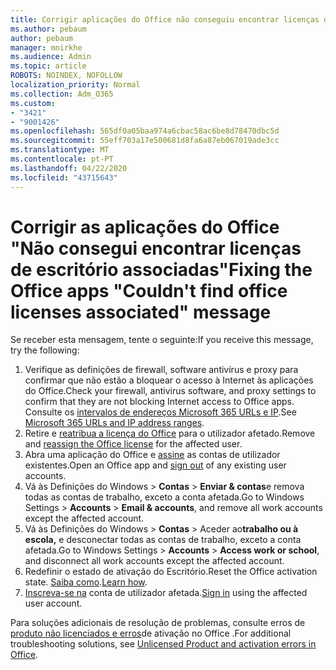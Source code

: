 ```yaml
---
title: Corrigir aplicações do Office não conseguiu encontrar licenças de escritório mensagens associadas
ms.author: pebaum
author: pebaum
manager: mnirkhe
ms.audience: Admin
ms.topic: article
ROBOTS: NOINDEX, NOFOLLOW
localization_priority: Normal
ms.collection: Adm_O365
ms.custom:
- "3421"
- "9001426"
ms.openlocfilehash: 565df0a05baa974a6cbac58ac6be8d78470dbc5d
ms.sourcegitcommit: 55eff703a17e500681d8fa6a87eb067019ade3cc
ms.translationtype: MT
ms.contentlocale: pt-PT
ms.lasthandoff: 04/22/2020
ms.locfileid: "43715643"
---
```

# <a name="fixing-the-office-apps-couldnt-find-office-licenses-associated-message"></a><span data-ttu-id="732e5-102">Corrigir as aplicações do Office "Não consegui encontrar licenças de escritório associadas"</span><span class="sxs-lookup"><span data-stu-id="732e5-102">Fixing the Office apps "Couldn't find office licenses associated" message</span></span>

<span data-ttu-id="732e5-103">Se receber esta mensagem, tente o seguinte:</span><span class="sxs-lookup"><span data-stu-id="732e5-103">If you receive this message, try the following:</span></span>

1. <span data-ttu-id="732e5-104">Verifique as definições de firewall, software antivírus e proxy para confirmar que não estão a bloquear o acesso à Internet às aplicações do Office.</span><span class="sxs-lookup"><span data-stu-id="732e5-104">Check your firewall, antivirus software, and proxy settings to confirm that they are not blocking Internet access to Office apps.</span></span> <span data-ttu-id="732e5-105">Consulte os [intervalos de endereços Microsoft 365 URLs e IP](https://docs.microsoft.com/office365/enterprise/urls-and-ip-address-ranges).</span><span class="sxs-lookup"><span data-stu-id="732e5-105">See [Microsoft 365 URLs and IP address ranges](https://docs.microsoft.com/office365/enterprise/urls-and-ip-address-ranges).</span></span>
2. <span data-ttu-id="732e5-106">Retire e [reatribua a licença do Office](https://docs.microsoft.com/office365/admin/manage/assign-licenses-to-users) para o utilizador afetado.</span><span class="sxs-lookup"><span data-stu-id="732e5-106">Remove and [reassign the Office license](https://docs.microsoft.com/office365/admin/manage/assign-licenses-to-users) for the affected user.</span></span> 
3. <span data-ttu-id="732e5-107">Abra uma aplicação do Office e [assine](https://support.office.com/article/5a20dc11-47e9-4b6f-945d-478cb6d92071) as contas de utilizador existentes.</span><span class="sxs-lookup"><span data-stu-id="732e5-107">Open an Office app and [sign out](https://support.office.com/article/5a20dc11-47e9-4b6f-945d-478cb6d92071) of any existing user accounts.</span></span>
4. <span data-ttu-id="732e5-108">Vá às Definições do Windows > **Contas** > **Enviar & contas**e remova todas as contas de trabalho, exceto a conta afetada.</span><span class="sxs-lookup"><span data-stu-id="732e5-108">Go to Windows Settings > **Accounts** > **Email & accounts**, and remove all work accounts except the affected account.</span></span>
5. <span data-ttu-id="732e5-109">Vá às Definições do Windows > **Contas** > Aceder ao**trabalho ou à escola,** e desconectar todas as contas de trabalho, exceto a conta afetada.</span><span class="sxs-lookup"><span data-stu-id="732e5-109">Go to Windows Settings > **Accounts** > **Access work or school**, and disconnect all work accounts except the affected account.</span></span>
6. <span data-ttu-id="732e5-110">Redefinir o estado de ativação do Escritório.</span><span class="sxs-lookup"><span data-stu-id="732e5-110">Reset the Office activation state.</span></span> <span data-ttu-id="732e5-111">[Saiba como](https://docs.microsoft.com/office365/troubleshoot/activation/reset-office-365-proplus-activation-state).</span><span class="sxs-lookup"><span data-stu-id="732e5-111">[Learn how](https://docs.microsoft.com/office365/troubleshoot/activation/reset-office-365-proplus-activation-state).</span></span>
7. <span data-ttu-id="732e5-112">[Inscreva-se na](https://support.office.com/article/628ea040-f265-49de-b986-be09c3ebf8a9) conta de utilizador afetada.</span><span class="sxs-lookup"><span data-stu-id="732e5-112">[Sign in](https://support.office.com/article/628ea040-f265-49de-b986-be09c3ebf8a9) using the affected user account.</span></span>

<span data-ttu-id="732e5-113">Para soluções adicionais de resolução de problemas, consulte erros de [produto não licenciados e erros](https://support.office.com/Article/0d23d3c0-c19c-4b2f-9845-5344fedc4380)de ativação no Office .</span><span class="sxs-lookup"><span data-stu-id="732e5-113">For additional troubleshooting solutions, see [Unlicensed Product and activation errors in Office](https://support.office.com/Article/0d23d3c0-c19c-4b2f-9845-5344fedc4380).</span></span>